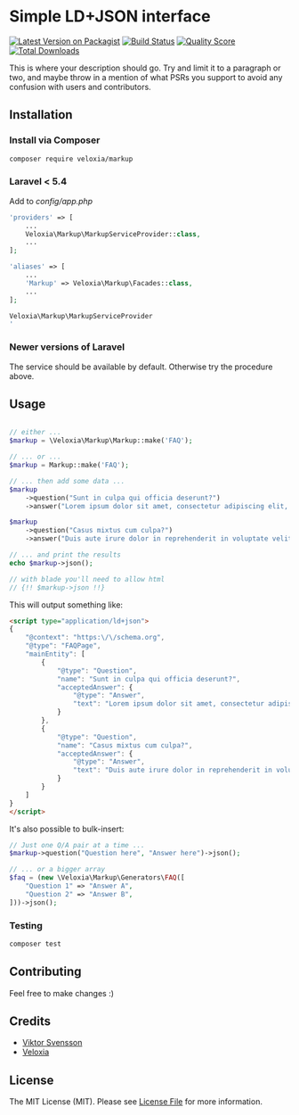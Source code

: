# Simple LD+JSON interface

[![Latest Version on Packagist](https://img.shields.io/packagist/v/veloxia/markup.svg?style=flat-square)](https://packagist.org/packages/veloxia/markup)
[![Build Status](https://img.shields.io/travis/veloxia/markup/master.svg?style=flat-square)](https://travis-ci.org/veloxia/markup)
[![Quality Score](https://img.shields.io/scrutinizer/g/veloxia/markup.svg?style=flat-square)](https://scrutinizer-ci.com/g/veloxia/markup)
[![Total Downloads](https://img.shields.io/packagist/dt/veloxia/markup.svg?style=flat-square)](https://packagist.org/packages/veloxia/markup)

This is where your description should go. Try and limit it to a paragraph or two, and maybe throw in a mention of what PSRs you support to avoid any confusion with users and contributors.

## Installation

### Install via Composer

```bash
composer require veloxia/markup
```

### Laravel < 5.4

Add to  *config/app.php*

``` php
'providers' => [
    ...
    Veloxia\Markup\MarkupServiceProvider::class,
    ...
];

'aliases' => [
    ...
    'Markup' => Veloxia\Markup\Facades::class,
    ...
];

Veloxia\Markup\MarkupServiceProvider
'
```

### Newer versions of Laravel

The service should be available by default. Otherwise try the procedure above.

## Usage

``` php

// either ...
$markup = \Veloxia\Markup\Markup::make('FAQ');

// ... or ...
$markup = Markup::make('FAQ');

// ... then add some data ...
$markup
    ->question("Sunt in culpa qui officia deserunt?")
    ->answer("Lorem ipsum dolor sit amet, consectetur adipiscing elit, sed do eiusmod tempor incididunt ut labore et dolore magna aliqua. Ut enim ad minim veniam, quis nostrud exercitation ullamco laboris nisi ut aliquip ex ea commodo consequat.");

$markup
    ->question("Casus mixtus cum culpa?")
    ->answer("Duis aute irure dolor in reprehenderit in voluptate velit esse cillum dolore eu fugiat nulla pariatur. Excepteur sint occaecat cupidatat non proident, sunt in culpa qui officia deserunt mollit anim id est laborum.");

// ... and print the results
echo $markup->json();

// with blade you'll need to allow html
// {!! $markup->json !!}

```

This will output something like:

``` html
<script type="application/ld+json">
{
    "@context": "https:\/\/schema.org",
    "@type": "FAQPage",
    "mainEntity": [
        {
            "@type": "Question",
            "name": "Sunt in culpa qui officia deserunt?",
            "acceptedAnswer": {
                "@type": "Answer",
                "text": "Lorem ipsum dolor sit amet, consectetur adipiscing elit, sed do eiusmod tempor incididunt ut labore et dolore magna aliqua. Ut enim ad minim veniam, quis nostrud exercitation ullamco laboris nisi ut aliquip ex ea commodo consequat."
            }
        },
        {
            "@type": "Question",
            "name": "Casus mixtus cum culpa?",
            "acceptedAnswer": {
                "@type": "Answer",
                "text": "Duis aute irure dolor in reprehenderit in voluptate velit esse cillum dolore eu fugiat nulla pariatur. Excepteur sint occaecat cupidatat non proident, sunt in culpa qui officia deserunt mollit anim id est laborum."
            }
        }
    ]
}
</script>
```

It's also possible to bulk-insert:

``` php
// Just one Q/A pair at a time ...
$markup->question("Question here", "Answer here")->json();

// ... or a bigger array
$faq = (new \Veloxia\Markup\Generators\FAQ([
    "Question 1" => "Answer A",
    "Question 2" => "Answer B",
]))->json();

```

### Testing

``` bash
composer test
```

## Contributing

Feel free to make changes :)

## Credits

- [Viktor Svensson](https://github.com/viktorsvensson)
- [Veloxia](https://github.com/veloxiadev)

## License

The MIT License (MIT). Please see [License File](LICENSE.md) for more information.
